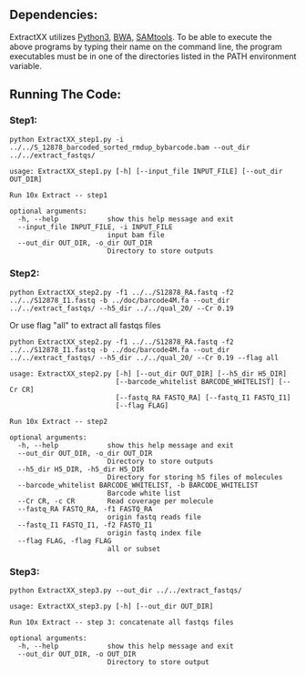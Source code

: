 ## Dependencies:
ExtractXX utilizes <a href="https://www.python.org/downloads/">Python3</a>, <a href="http://bio-bwa.sourceforge.net/">BWA</a>, <a href="http://samtools.sourceforge.net/">SAMtools</a>. To be able to execute the above programs by typing their name on the command line, the program executables must be in one of the directories listed in the PATH environment variable.

## Running The Code:
### Step1:

```
python ExtractXX_step1.py -i ../../S_12878_barcoded_sorted_rmdup_bybarcode.bam --out_dir ../../extract_fastqs/ 
```
```
usage: ExtractXX_step1.py [-h] [--input_file INPUT_FILE] [--out_dir OUT_DIR]

Run 10x Extract -- step1

optional arguments:
  -h, --help            show this help message and exit
  --input_file INPUT_FILE, -i INPUT_FILE
                        input bam file
  --out_dir OUT_DIR, -o_dir OUT_DIR
                        Directory to store outputs
```
### Step2:

```
python ExtractXX_step2.py -f1 ../../S12878_RA.fastq -f2 ../../S12878_I1.fastq -b ../doc/barcode4M.fa --out_dir ../../extract_fastqs/ --h5_dir ../../qual_20/ --Cr 0.19 
```
Or use flag "all" to extract all fastqs files
```
python ExtractXX_step2.py -f1 ../../S12878_RA.fastq -f2 ../../S12878_I1.fastq -b ../doc/barcode4M.fa --out_dir ../../extract_fastqs/ --h5_dir ../../qual_20/ --Cr 0.19 --flag all
```
```
usage: ExtractXX_step2.py [-h] [--out_dir OUT_DIR] [--h5_dir H5_DIR]
                          [--barcode_whitelist BARCODE_WHITELIST] [--Cr CR]
                          [--fastq_RA FASTQ_RA] [--fastq_I1 FASTQ_I1]
                          [--flag FLAG]

Run 10x Extract -- step2

optional arguments:
  -h, --help            show this help message and exit
  --out_dir OUT_DIR, -o_dir OUT_DIR
                        Directory to store outputs
  --h5_dir H5_DIR, -h5_dir H5_DIR
                        Directory for storing h5 files of molecules
  --barcode_whitelist BARCODE_WHITELIST, -b BARCODE_WHITELIST
                        Barcode white list
  --Cr CR, -c CR        Read coverage per molecule
  --fastq_RA FASTQ_RA, -f1 FASTQ_RA
                        origin fastq reads file
  --fastq_I1 FASTQ_I1, -f2 FASTQ_I1
                        origin fastq index file
  --flag FLAG, -flag FLAG
                        all or subset

```
### Step3:

```
python ExtractXX_step3.py --out_dir ../../extract_fastqs/
```
```
usage: ExtractXX_step3.py [-h] [--out_dir OUT_DIR]

Run 10x Extract -- step 3: concatenate all fastqs files

optional arguments:
  -h, --help            show this help message and exit
  --out_dir OUT_DIR, -o OUT_DIR
                        Directory to store output
```
